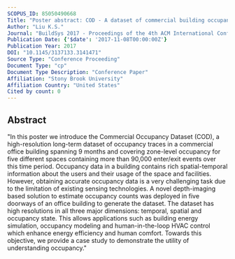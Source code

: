 ```yaml
---
SCOPUS_ID: 85050490668
Title: "Poster abstract: COD - A dataset of commercial building occupancy traces"
Author: "Liu K.S."
Journal: "BuildSys 2017 - Proceedings of the 4th ACM International Conference on Systems for Energy-Efficient Built Environments"
Publication Date: {'$date': '2017-11-08T00:00:00Z'}
Publication Year: 2017
DOI: "10.1145/3137133.3141471"
Source Type: "Conference Proceeding"
Document Type: "cp"
Document Type Description: "Conference Paper"
Affiliation: "Stony Brook University"
Affiliation Country: "United States"
Cited by count: 0
---
```


## Abstract
"In this poster we introduce the Commercial Occupancy Dataset (COD), a high-resolution long-term dataset of occupancy traces in a commercial office building spanning 9 months and covering zone-level occupancy for five different spaces containing more than 90,000 enter/exit events over this time period. Occupancy data in a building contains rich spatial-temporal information about the users and their usage of the space and facilities. However, obtaining accurate occupancy data is a very challenging task due to the limitation of existing sensing technologies. A novel depth-imaging based solution to estimate occupancy counts was deployed in five doorways of an office building to generate the dataset. The dataset has high resolutions in all three major dimensions: temporal, spatial and occupancy state. This allows applications such as building energy simulation, occupancy modeling and human-in-the-loop HVAC control which enhance energy efficiency and human comfort. Towards this objective, we provide a case study to demonstrate the utility of understanding occupancy."

